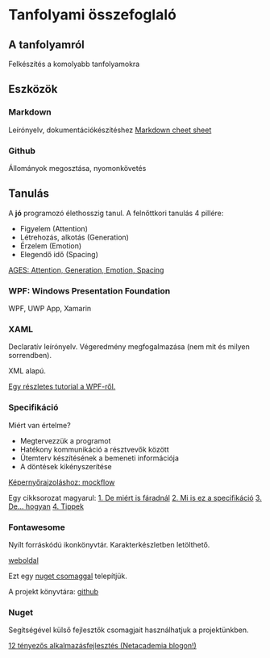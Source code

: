 ﻿# Tanfolyami összefoglaló

## A tanfolyamról

Felkészítés a komolyabb tanfolyamokra

## Eszközök
### Markdown
Leírónyelv, dokumentációkészítéshez
[Markdown cheet sheet](https://github.com/adam-p/markdown-here/wiki/Markdown-Cheatsheet)


### Github
Állományok megosztása, nyomonkövetés

## Tanulás

A **jó** programozó élethosszig tanul. A felnőttkori tanulás 4 pillére:
- Figyelem (Attention)
- Létrehozás, alkotás (Generation)
- Érzelem (Emotion)
- Elegendő idő (Spacing)

[AGES: Attention, Generation, Emotion, Spacing](https://www.inc.com/laura-garnett/four-secrets-to-learning-anything-according-to-neuroscience.html)

### WPF: Windows Presentation Foundation

WPF, UWP App, Xamarin

### XAML

Declaratív leírónyelv.
Végeredmény megfogalmazása (nem mit és milyen sorrendben).

XML alapú.

[Egy részletes tutorial a WPF-ről.](https://wpf-tutorial.com/)

### Specifikáció
Miért van értelme?
- Megtervezzük a programot
- Hatékony kommunikáció a résztvevők között
- Ütemterv készítésének a bemeneti információja
- A döntések kikényszerítése

[Képernyőrajzoláshoz: mockflow](https://mockflow.com/)

Egy cikksorozat magyarul:
[1. De miért is fáradnál](https://web.archive.org/web/20170626142454/http://hungarian.joelonsoftware.com/PainlessSpecs/1.html)
[2. Mi is ez a specifikáció](https://web.archive.org/web/20170626142549/http://hungarian.joelonsoftware.com/PainlessSpecs/2.html)
[3. De... hogyan](https://web.archive.org/web/20170626142610/http://hungarian.joelonsoftware.com/PainlessSpecs/3.html)
[4. Tippek](https://web.archive.org/web/20170626142615/http://hungarian.joelonsoftware.com/PainlessSpecs/4.html)

### Fontawesome
Nyílt forráskódú ikonkönyvtár.
Karakterkészletben letölthető.

[weboldal](https://fontawesome.com/)

Ezt egy [nuget csomaggal](https://www.nuget.org/packages/FontAwesome.WPF/) telepítjük.

A projekt könyvtára: [github](https://github.com/charri/Font-Awesome-WPF)


### Nuget
Segítségével külső fejlesztők csomagjait használhatjuk a projektünkben.

[12 tényezős alkalmazásfejlesztés (Netacademia blogon!)](https://netacademia.blog.hu/2016/04/16/hogy_kerulhetuk_el_a_szoftverpusztulast_12factor_app_1_a_kodbazis)







